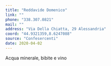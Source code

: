 ```yaml
---
title: "Reddavide Domenico"
link: ""
phone: "338.307.0821"
mail: ""
address: "Via Della Chiatta, 29 Alessandria"
coord: "44.9321359,8.6247088"
source: "Confesercenti"
date: 2020-04-02
---
```


Acqua minerale, bibite e vino
